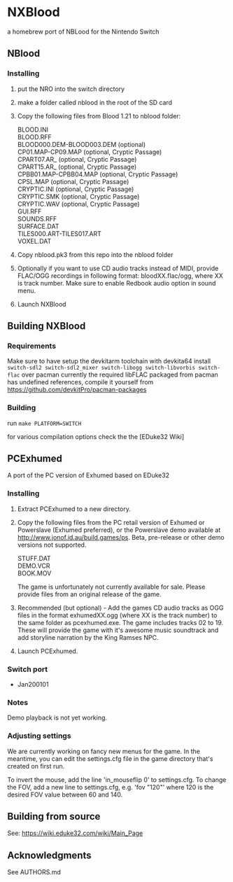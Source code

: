 # NXBlood
a homebrew port of NBLood for the Nintendo Switch

## NBlood

### Installing
1. put the NRO into the switch directory
2. make a folder called nblood in the root of the SD card
3. Copy the following files from Blood 1.21 to nblood folder:

   BLOOD.INI  
   BLOOD.RFF  
   BLOOD000.DEM-BLOOD003.DEM (optional)  
   CP01.MAP-CP09.MAP (optional, Cryptic Passage)  
   CPART07.AR_ (optional, Cryptic Passage)  
   CPART15.AR_ (optional, Cryptic Passage)  
   CPBB01.MAP-CPBB04.MAP (optional, Cryptic Passage)  
   CPSL.MAP (optional, Cryptic Passage)  
   CRYPTIC.INI (optional, Cryptic Passage)  
   CRYPTIC.SMK (optional, Cryptic Passage)  
   CRYPTIC.WAV (optional, Cryptic Passage)  
   GUI.RFF  
   SOUNDS.RFF  
   SURFACE.DAT  
   TILES000.ART-TILES017.ART  
   VOXEL.DAT  

4. Copy nblood.pk3 from this repo into the nblood folder
5. Optionally if you want to use CD audio tracks instead of MIDI, provide FLAC/OGG recordings in following format: bloodXX.flac/ogg, where XX is track number. Make sure to enable Redbook audio option in sound menu.
6. Launch NXBlood

## Building NXBlood
### Requirements
Make sure to have setup the devkitarm toolchain with devkita64
install `switch-sdl2 switch-sdl2_mixer switch-libogg switch-libvorbis switch-flac` over pacman
currently the required libFLAC packaged from pacman has undefined references, compile it yourself from https://github.com/devkitPro/pacman-packages

### Building
run `make PLATFORM=SWITCH`

for various compilation options check the the [EDuke32 Wiki]

## PCExhumed
A port of the PC version of Exhumed based on EDuke32

### Installing
1. Extract PCExhumed to a new directory.
2. Copy the following files from the PC retail version of Exhumed or Powerslave (Exhumed preferred), or the Powerslave demo available at http://www.jonof.id.au/build.games/ps. Beta, pre-release or other demo versions not supported.

   STUFF.DAT  
   DEMO.VCR  
   BOOK.MOV  

   The game is unfortunately not currently available for sale. Please provide files from an original release of the game.

3. Recommended (but optional) - Add the games CD audio tracks as OGG files in the format exhumedXX.ogg (where XX is the track number) to the same folder as
   pcexhumed.exe. The game includes tracks 02 to 19.
   These will provide the game with it's awesome music soundtrack and add storyline narration by the King Ramses NPC.

4. Launch PCExhumed.
### Switch port
  * Jan200101


### Notes
Demo playback is not yet working.

### Adjusting settings
We are currently working on fancy new menus for the game. In the meantime, you can edit the settings.cfg file in the game directory that's created on first run.

To invert the mouse, add the line 'in_mouseflip 0' to settings.cfg.
To change the FOV, add a new line to settings.cfg, e.g. 'fov "120"' where 120 is the desired FOV value between 60 and 140.

## Building from source
See: https://wiki.eduke32.com/wiki/Main_Page

## Acknowledgments
  See AUTHORS.md
